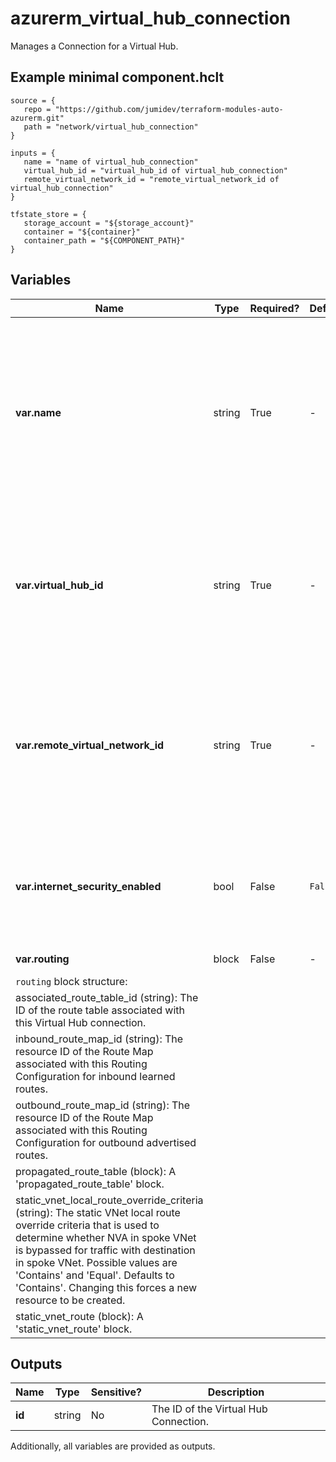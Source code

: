# azurerm_virtual_hub_connection

Manages a Connection for a Virtual Hub.

## Example minimal component.hclt

```hcl
source = {
   repo = "https://github.com/jumidev/terraform-modules-auto-azurerm.git" 
   path = "network/virtual_hub_connection" 
}

inputs = {
   name = "name of virtual_hub_connection" 
   virtual_hub_id = "virtual_hub_id of virtual_hub_connection" 
   remote_virtual_network_id = "remote_virtual_network_id of virtual_hub_connection" 
}

tfstate_store = {
   storage_account = "${storage_account}" 
   container = "${container}" 
   container_path = "${COMPONENT_PATH}" 
}

```

## Variables

| Name | Type | Required? |  Default  |  Description |
| ---- | ---- | --------- |  ----------- | ----------- |
| **var.name** | string | True | -  |  The Name which should be used for this Connection, which must be unique within the Virtual Hub. Changing this forces a new resource to be created. | 
| **var.virtual_hub_id** | string | True | -  |  The ID of the Virtual Hub within which this connection should be created. Changing this forces a new resource to be created. | 
| **var.remote_virtual_network_id** | string | True | -  |  The ID of the Virtual Network which the Virtual Hub should be connected to. Changing this forces a new resource to be created. | 
| **var.internet_security_enabled** | bool | False | `False`  |  Should Internet Security be enabled to secure internet traffic? Defaults to `false`. | 
| **var.routing** | block | False | -  |  A `routing` block. | 
| `routing` block structure: || 
|   associated_route_table_id (string): The ID of the route table associated with this Virtual Hub connection. ||
|   inbound_route_map_id (string): The resource ID of the Route Map associated with this Routing Configuration for inbound learned routes. ||
|   outbound_route_map_id (string): The resource ID of the Route Map associated with this Routing Configuration for outbound advertised routes. ||
|   propagated_route_table (block): A 'propagated_route_table' block. ||
|   static_vnet_local_route_override_criteria (string): The static VNet local route override criteria that is used to determine whether NVA in spoke VNet is bypassed for traffic with destination in spoke VNet. Possible values are 'Contains' and 'Equal'. Defaults to 'Contains'. Changing this forces a new resource to be created. ||
|   static_vnet_route (block): A 'static_vnet_route' block. ||



## Outputs

| Name | Type | Sensitive? | Description |
| ---- | ---- | --------- | --------- |
| **id** | string | No  | The ID of the Virtual Hub Connection. | 

Additionally, all variables are provided as outputs.
